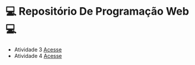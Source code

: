 # 💻 Repositório De Programação Web 💻
* Atividade 3 <a href="https://erichidekikataokaferreira.github.io/PWEB-ATIVIDADE3/" target="_blank"> Acesse</a>
* Atividade 4 <a href="https://erichidekikataokaferreira.github.io/PWEB-ATIVIDADE4/" target="_blank"> Acesse</a>
